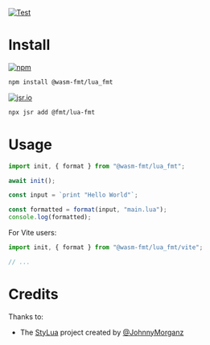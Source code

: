 [![Test](https://github.com/wasm-fmt/lua_fmt/actions/workflows/test.yml/badge.svg)](https://github.com/wasm-fmt/lua_fmt/actions/workflows/test.yml)

# Install

[![npm](https://img.shields.io/npm/v/@wasm-fmt/lua_fmt)](https://www.npmjs.com/package/@wasm-fmt/lua_fmt)

```bash
npm install @wasm-fmt/lua_fmt
```

[![jsr.io](https://jsr.io/badges/@fmt/lua-fmt)](https://jsr.io/@fmt/lua-fmt)

```bash
npx jsr add @fmt/lua-fmt
```

# Usage

```javascript
import init, { format } from "@wasm-fmt/lua_fmt";

await init();

const input = `print "Hello World"`;

const formatted = format(input, "main.lua");
console.log(formatted);
```

For Vite users:

```JavaScript
import init, { format } from "@wasm-fmt/lua_fmt/vite";

// ...
```

# Credits

Thanks to:

-   The [StyLua](https://github.com/JohnnyMorganz/StyLua) project created by [@JohnnyMorganz](https://github.com/JohnnyMorganz)
